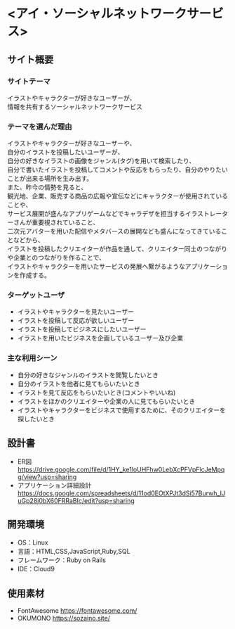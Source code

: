# <アイ・ソーシャルネットワークサービス>

## サイト概要
### サイトテーマ
イラストやキャラクターが好きなユーザーが、<br>
情報を共有するソーシャルネットワークサービス

### テーマを選んだ理由
イラストやキャラクターが好きなユーザーや、<br>
自分のイラストを投稿したいユーザーが、<br>
自分の好きなイラストの画像をジャンル(タグ)を用いて検索したり、<br>
自分で書いたイラストを投稿してコメントや反応をもらったり、自分のやりたいことが出来る場所を生み出す。<br>
また、昨今の情勢を見ると、<br>
観光地、企業、販売する商品の広報や宣伝などにキャラクターが使用されていることや、<br>
サービス展開が盛んなアプリゲームなどでキャラデザを担当するイラストレーターさんが重要視されていること、<br>
二次元アバターを用いた配信やメタバースの展開なども盛んになってきていることなどから、<br>
イラストを投稿したクリエイターが作品を通して、クリエイター同士のつながりや企業とのつながりを作ることで、<br>
イラストやキャラクターを用いたサービスの発展へ繋がるようなアプリケーションを作成する。<br>

### ターゲットユーザ
- イラストやキャラクターを見たいユーザー
- イラストを投稿して反応が欲しいユーザー
- イラストを投稿してビジネスにしたいユーザー
- イラストを用いたビジネスを企画しているユーザー及び企業

### 主な利用シーン
- 自分の好きなジャンルのイラストを閲覧したいとき
- 自分のイラストを他者に見てもらいたいとき
- イラストを見て反応をもらいたいとき(コメントやいいね)
- イラストをほかのクリエイターや企業の人に見てもらいたいとき
- イラストやキャラクターをビジネスで使用するために、そのクリエイターを探したいとき

## 設計書
- ER図<br>
https://drive.google.com/file/d/1HY_ke1loUHFhw0LebXcPFVpFlcJeMpqg/view?usp=sharing
- アプリケーション詳細設計<br>
https://docs.google.com/spreadsheets/d/11od0EOtXPJt3dSi57Burwh_IJuGp28j0bX60FRRaBIc/edit?usp=sharing

## 開発環境
- OS：Linux
- 言語：HTML,CSS,JavaScript,Ruby,SQL
- フレームワーク：Ruby on Rails
- IDE：Cloud9

## 使用素材
- FontAwesome
  https://fontawesome.com/
- OKUMONO
  https://sozaino.site/
